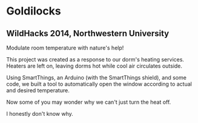Goldilocks
==========
WildHacks 2014, Northwestern University
----------

Modulate room temperature with nature's help!

This project was created as a response to our dorm's heating services.
Heaters are left on, leaving dorms hot while cool air circulates outside.

Using SmartThings, an Arduino (with the SmartThings shield), and some code, we built a tool to automatically open the window according to actual and desired temperature.

Now some of you may wonder why we can't just turn the heat off.

I honestly don't know why.
